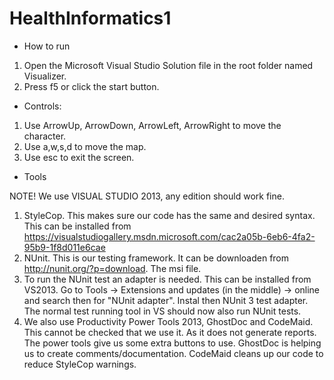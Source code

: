 # HealthInformatics1

* How to run

1. Open the Microsoft Visual Studio Solution file in the root folder named Visualizer.
2. Press f5 or click the start button.

* Controls:

1. Use ArrowUp, ArrowDown, ArrowLeft, ArrowRight to move the character.
2. Use a,w,s,d to move the map.
3. Use esc to exit the screen.

* Tools

NOTE! We use VISUAL STUDIO 2013, any edition should work fine. 

1. StyleCop. This makes sure our code has the same and desired syntax. This can be installed from https://visualstudiogallery.msdn.microsoft.com/cac2a05b-6eb6-4fa2-95b9-1f8d011e6cae
2. NUnit. This is our testing framework. It can be downloaden from http://nunit.org/?p=download. The msi file.
3. To run the NUnit test an adapter is needed. This can be installed from VS2013. Go to Tools -> Extensions and updates (in the middle) -> online and search then for "NUnit adapter". Instal then NUnit 3 test adapter. The normal test running tool in VS should now also run NUnit tests.
4. We also use Productivity Power Tools 2013, GhostDoc and CodeMaid. This cannot be checked that we use it. As it does not generate reports. The power tools give us some extra buttons to use. GhostDoc is helping us to create comments/documentation. CodeMaid cleans up our code to reduce StyleCop warnings. 
